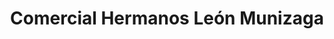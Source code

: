 ---
title: "Comercial Hermanos León Munizaga"
url: /duran/comercial-hermanos-leon-munizaga/
shop: Lebensmittel
---